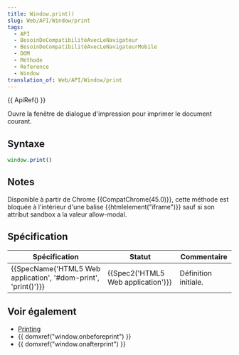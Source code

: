 ```yaml
---
title: Window.print()
slug: Web/API/Window/print
tags:
  - API
  - BesoinDeCompatibilitéAvecLeNavigateur
  - BesoinDeCompatibilitéAvecLeNavigateurMobile
  - DOM
  - Méthode
  - Reference
  - Window
translation_of: Web/API/Window/print
---
```

{{ ApiRef() }}

Ouvre la fenêtre de dialogue d'impression pour imprimer le document courant.

## Syntaxe

```js
window.print()
```

## Notes

Disponible à partir de Chrome {{CompatChrome(45.0)}}, cette méthode est bloquée à l'intérieur d'une balise {{htmlelement("iframe")}} sauf si son attribut sandbox a la valeur allow-modal.

## Spécification

| Spécification                                                                        | Statut                                       | Commentaire          |
| ------------------------------------------------------------------------------------ | -------------------------------------------- | -------------------- |
| {{SpecName('HTML5 Web application', '#dom-print', 'print()')}} | {{Spec2('HTML5 Web application')}} | Définition initiale. |

## Voir également

- [Printing](/en/Printing)
- {{ domxref("window.onbeforeprint") }}
- {{ domxref("window.onafterprint") }}

